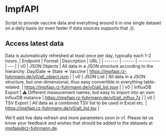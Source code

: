# ImpfAPI
Script to provide vaccine data and everything around it in one single dataset on a daily basis (or even faster if data sources supports that ;)). 

## Access latest data

Data is automatically refreshed at least once per day, typically each 1-2 hours. 
| Endpoint | Format | Description | URL |
| ------- | ------ | ----------- | --- |
| v0      | JSON Objects | All data in a JSON structure according to the hierarchy: Day/Date => State => Vaccine  | https://impfapi.rz-fuhrmann.de/v0/all_object.json |
| v0      | JSON List | All data in a JSON structure, but one-dimensional, thus easy convertible in everything table-related. | https://impfapi.rz-fuhrmann.de/v0/all_list.json |
| v0      | InfluxDB Export | :warning: Different measurement names, but easy to import into an own InfluxDB instance | https://impfapi.rz-fuhrmann.de/v0/all_influx.7z |
| v0      | TSV Export | All data as a combined TSV list to be used in Excel etc. | https://impfapi.rz-fuhrmann.de/v0/all_list.tsv |

We'll add live data refresh and more parameters soon in v1. Please let us know your feedback and wishes that should be added to the datasets at [impfapi@rz-fuhrmann.de](mailto:impfapi@rz-fuhrmann.de).